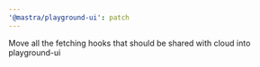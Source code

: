 ```yaml
---
'@mastra/playground-ui': patch
---
```


Move all the fetching hooks that should be shared with cloud into playground-ui
